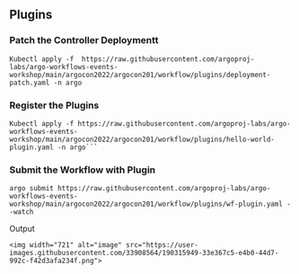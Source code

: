 ## Plugins

### Patch the Controller  Deploymentt

```
Kubectl apply -f  https://raw.githubusercontent.com/argoproj-labs/argo-workflows-events-workshop/main/argocon2022/argocon201/workflow/plugins/deployment-patch.yaml -n argo
```

### Register the Plugins

```
Kubectl apply -f https://raw.githubusercontent.com/argoproj-labs/argo-workflows-events-workshop/main/argocon2022/argocon201/workflow/plugins/hello-world-plugin.yaml -n argo```
```

### Submit the Workflow with Plugin
```
argo submit https://raw.githubusercontent.com/argoproj-labs/argo-workflows-events-workshop/main/argocon2022/argocon201/workflow/plugins/wf-plugin.yaml --watch
```

Output
```
<img width="721" alt="image" src="https://user-images.githubusercontent.com/33908564/190315949-33e367c5-e4b0-44d7-992c-f42d3afa234f.png">

